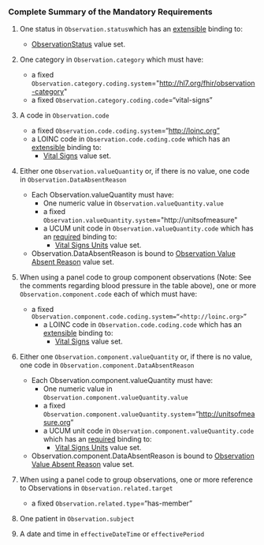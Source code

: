 ### Complete Summary of the Mandatory Requirements

1.  One status in `Observation.status`which has an [extensible](http://hl7-fhir.github.io/terminologies.html#extensible) binding to:
    -    [ObservationStatus] value set.
1.  One category in `Observation.category` which must have:
    -   a fixed `Observation.category.coding.system`="http://hl7.org/fhir/observation-category"
    -   a fixed `Observation.category.coding.code`=“vital-signs”

1.  A code in `Observation.code`
    -   a fixed `Observation.code.coding.system`=“http://loinc.org”
    -   a LOINC code in `Observation.code.coding.code` which has an [extensible](http://hl7-fhir.github.io/terminologies.html#extensible) binding to:
         -   [Vital Signs] value set.

1.  Either one `Observation.valueQuantity` or, if there is no value, one code in `Observation.DataAbsentReason`
    -   Each Observation.valueQuantity must have:
        -   One numeric value in `Observation.valueQuantity.value`
        -   a fixed `Observation.valueQuantity.system`="http://unitsofmeasure"
        -   a UCUM unit code in `Observation.valueQuantity.code` which has an [required](http://hl7-fhir.github.io/terminologies.html#required) binding to:
             -   [Vital Signs Units] value set.
    -   Observation.DataAbsentReason is bound to [Observation Value
        Absent Reason] value set.

1.  When using a panel code to group component observations (Note: See
    the comments regarding blood pressure in the table above), one or
    more `Observation.component.code` each of which must have:
    -   a fixed
        `Observation.component.code.coding.system=“<http://loinc.org>”`
         -   a LOINC code in `Observation.code.coding.code` which has an [extensible](http://hl7-fhir.github.io/terminologies.html#extensible) binding to:
             -   [Vital Signs] value set.

1.  Either one `Observation.component.valueQuantity` or, if there is
    no value, one code in `Observation.component.DataAbsentReason`
    -   Each Observation.component.valueQuantity must have:
        -   One numeric value in
            `Observation.component.valueQuantity.value`
        -   a fixed `Observation.component.valueQuantity.system`=“<http://unitsofmeasure.org>”
        -   a UCUM unit code in
            `Observation.component.valueQuantity.code` which has an [required](http://hl7-fhir.github.io/terminologies.html#required) binding to:
             -   [Vital Signs Units] value set.
    -   Observation.component.DataAbsentReason is bound to [Observation
        Value Absent Reason] value set.

1.  When using a panel code to group observations, one or more reference
    to Observations in `Observation.related.target`
    -   a fixed `Observation.related.type`=“has-member”

1.  One patient in `Observation.subject`
1.  A date and time in `effectiveDateTime` or `effectivePeriod`

 [Vital Signs]: valueset-daf-observation-CCDAVitalSignResult.html
  [Vital Signs Units]: http://hl7-fhir.github.io/valueset-ucum-vitals-common.html
  [extensible bindings]: Implementation_Guide#Extensible_binding_for_CodeableConcept_Datatype "wikilink"
  [using multiple codes]: Implementation_Guide#Using_multiple_codes_with_CodeableConcept_Datatype "wikilink"
  [ObservationStatus]: http://hl7-fhir.github.io/valueset-observation-status.html
 [Observation Value Absent Reason]: http://hl7-fhir.github.io/valueset-observation-valueabsentreason.html

  